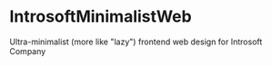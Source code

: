 # IntrosoftMinimalistWeb
Ultra-minimalist (more like "lazy") frontend web design for Introsoft Company
